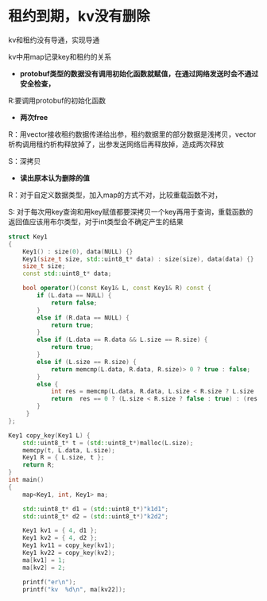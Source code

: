 # 租约到期，kv没有删除

kv和租约没有导通，实现导通

kv中用map记录key和租约的关系

- **protobuf类型的数据没有调用初始化函数就赋值，在通过网络发送时会不通过安全检查，**

R:要调用protobuf的初始化函数

- **两次free**

R：用vector接收租约数据传递给出参，租约数据里的部分数据是浅拷贝，vector析构调用租约析构释放掉了，出参发送网络后再释放掉，造成两次释放

S：深拷贝

- **读出原本认为删除的值**

R：对于自定义数据类型，加入map的方式不对，比较重载函数不对，

S: 对于每次用key查询和用key赋值都要深拷贝一个key再用于查询，重载函数的返回值应该用布尔类型，对于int类型会不确定产生的结果

```cpp
struct Key1
{
    Key1() : size(0), data(NULL) {}
    Key1(size_t size, std::uint8_t* data) : size(size), data(data) {}
    size_t size;
    const std::uint8_t* data;

    bool operator()(const Key1& L, const Key1& R) const {
        if (L.data == NULL) {
            return false;
        }
        else if (R.data == NULL) {
            return true;
        }
        else if (L.data == R.data && L.size == R.size) {
            return true;
        }
        else if (L.size == R.size) {
            return memcmp(L.data, R.data, R.size)> 0 ? true : false;
        }
        else {
            int res = memcmp(L.data, R.data, L.size < R.size ? L.size : R.size);
            return  res == 0 ? (L.size < R.size ? false : true) : (res > 0 ? true : false);
        }
     }
};

Key1 copy_key(Key1 L) {
    std::uint8_t* t = (std::uint8_t*)malloc(L.size);
    memcpy(t, L.data, L.size);
    Key1 R = { L.size, t };
    return R;
}
int main()
{
    map<Key1, int, Key1> ma;

    std::uint8_t* d1 = (std::uint8_t*)"k1d1";
    std::uint8_t* d2 = (std::uint8_t*)"k2d2";

    Key1 kv1 = { 4, d1 };
    Key1 kv2 = { 4, d2 };
    Key1 kv11 = copy_key(kv1);
    Key1 kv22 = copy_key(kv2);
    ma[kv1] = 1;
    ma[kv2] = 2;

    printf("er\n");
    printf("kv  %d\n", ma[kv22]);
```

